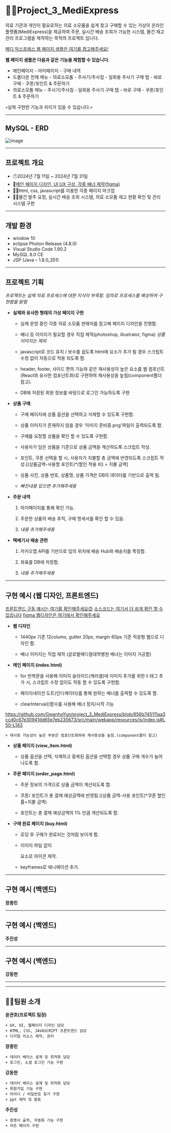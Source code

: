 # 👨‍⚕️Project_3_MediExpress

의료 기관과 개인이 필요로하는 의료 소모품을 쉽게 찾고 구매할 수 있는 가상의 온라인 플랫폼(MediExpress)을 제공하여
주문, 실시간 배송 조회가 가능한 시스템, 물건 재고 관리 프로그램을 제작하는 목적의 프로젝트 입니다.

[메디 익스프레스 웹 페이지 샘플은 여기를 참고해주세요!](https://gwanhoyun.github.io/mediExpress/)

**웹 페이지 샘플은 다음과 같은 기능을 체험할 수 있습니다.**

+ 메인페이지 - 마이페이지 - 구매 내역
+ 드롭다운 전체 메뉴 - 의료소모품 - 주사기/주사침 - 일회용 주사기 구매 탭 - 바로 구매 - 쿠폰/포인트 & 주문하기
+ 의료소모품 메뉴 - 주사기/주사침 - 일회용 주사기 구매 탭 - 바로 구매 - 쿠폰/포인트 & 주문하기
   
💀실제 구현한 기능과 차이가 있을 수 있습니다.💀

- - - - -
## MySQL - ERD
![image](https://github.com/user-attachments/assets/fe01994a-7316-41ca-8ac9-8ea245aa79cd)
- - - - -

## 프로젝트 개요

  + 🕐2024년 7월 11일 ~ 2024년 7월 31일
  + 🎨[메인 페이지 디자인, UI UX 구상, 각종 배너 제작(figma)](https://www.figma.com/proto/ABf8mOFiQsLmuNjab4TIw7/Untitled?node-id=0-1&t=uRDSQF3MbhAuHNfd-1)
  + 👨‍💻html, css, javascript를 이용한 각종 페이지 마크업
  + 👨‍💻물건 발주 요청, 실시간 배송 조회 시스템, 의료 소모품 재고 현황 확인 및 관리 시스템 구현
  
- - - - -
## 개발 환경

  + window 10
  + eclipse Photon Release (4.8.0)
  + Visual Studio Code 1.90.2
  + MySQL 8.0 CE
  + JSP (Java – 1.8.0_351)

- - - - -

## 프로젝트 기획

*프로젝트는 실제 의료 프로세스에 대한 지식이 부족함. 임의로 프로세스를 예상하여 구현함을 밝힘*

  + **실제와 유사한 형태의 가상 페이지 구현**
   
      + 실제 운영 중인 각종 의료 소모품 판매처를 참고해 페이지 디자인을 진행함.

      + 배너 등 이미지가 필요할 경우 직접 제작(photoshop, illustrator, figma) *상품 이미지는 제외*

      + javascript로 코드 유지 / 보수를 쉽도록 html에 요소가 추가 될 경우 스크립트 수정 없이 자동으로 적용 되도록 함.

      + header, footer, 사이드 편의 기능와 같은 재사용성이 높은 요소를 웹 컴포넌트(React와 유사한 컴포넌트화)로 구현하여 재사용성을 높힘(component폴더 참고).

      + DB에 저장된 회원 정보를 바탕으로 로그인 가능하도록 구현
   
  + **상품 구매**
   
      + 구매 페이지에 상품 옵션을 선택하고 삭제할 수 있도록 구현함.

      + 상품 이미지가 존재하지 않을 경우 '이미지 준비중.png'파일이 출력되도록 함.

      + 구매를 요청할 상품을 확인 할 수 있도록 구현함.

      + 사용자가 담은 상품을 기준으로 상품 금액을 계산하도록 스크립트 작성.

      + 포인트, 쿠폰 선택을 할 시, 사용자가 지불할 총 금액에 반영되도록 스크립트 작성.[(상품금액-사용할 포인트)*(할인 적용 비) = 지불 금액]

      + 상품 사진, 상품 번호, 상품명, 상품 가격은 DB의 데이터를 기반으로 출력 됨.

      + *빠진내용 있으면 추가해주세용*
      
  + **주문 내역**
   
      1. 마이페이지를 통해 확인 가능.

      2. 주문한 상품의 배송 추적, 구매 명세서를 확인 할 수 있음.

      3. *내용 추가해주세용*
      
  + **택배기사 배송 관련**
       
      1. 카카오맵 API를 기반으로 임의 위치에 배송 Hub와 배송지를 특정함.

      2. 좌표를 DB에 저장함.

      3. *내용 추가해주세용*

    
- - - - -

## 구현 예시 (웹 디자인, 프론트엔드)

[프론트엔드 구동 예시는 여기를 확인해주세요😊](https://gwanhoyun.github.io/mediExpress/)
[소스코드는 여기서 더 쉽게 확인 할 수 있습니다](https://github.com/GwanhoYun/mediExpress)
[figma 웹디자인은 여기에서 확인해주세요](https://www.figma.com/proto/ABf8mOFiQsLmuNjab4TIw7/Untitled?node-id=0-1&t=uRDSQF3MbhAuHNfd-1)

  + **웹 디자인**
  
    + 1440px 기준 12colums, gutter 20px, margin 60px 기준 적응형 웹으로 디자인 함.

    + 배너 이미지는 직접 제작 (글로벌메디컬대학병원 배너는 이미지 가공함)
    
  + **메인 페이지 (index.html)**

    + for 반복문을 사용해 이미지 슬라이드(캐러셀)에 이미지 추가를 위한 li 태그 추가 시, 스크립트 수정 없이도 작동 할 수 있도록 구현함.
    
    + 페이지네이션 도트(인디케이터)를 통해 원하는 배너를 출력할 수 있도록 함.

    + clearInterval()함수를 사용해 배너 정지/시작 기능

https://github.com/GwanhoYun/project_3_MediExpress/blob/856b745111aa3ccd0c67e30941dd65e7eb235673/src/main/webapp/resources/js/index.js#L50-L143

    + 재사용 가능성이 높은 부분은 컴포넌트화하여 재사용성을 높힘.(component폴더 참고)
   
  + **상품 페이지 (view_item.html)**

    + 상품 옵션을 선택, 삭제하고 중복된 옵션을 선택할 경우 상품 구매 개수가 늘어나도록 함.
   
  + **주문 페이지 (order_page.html)**

    + 주문 정보의 가격으로 상품 금액이 계산되도록 함.

    + 쿠폰/ 포인트가 총 결제 예상금액에 반영됨.((상품 금액-사용 포인트)*쿠폰 할인률=지불 금액)

    + 포인트는 총 결제 예상금액의 1% 만큼 계산되도록 함.

  + **구매 완료 페이지 (buy.html)**

    + 로딩 후 구매가 완료되는 것처럼 보이게 함.

    + 이미지 파일 없이 <div>요소로 아이콘 제작.

    + keyframes로 애니메이션 추가.

- - - - -
## 구현 예시 (백엔드)

**장종민** 

- - - - -
## 구현 예시 (백엔드)

**주진성** 


- - - - -
  ## 구현 예시 (백엔드)

**강동현** 


- - - - - 

- - - - -

## 🤸‍♂️팀원 소개

  **윤관호(프로젝트 팀장)**
  
    + UX, UI, 웹페이지 디자인 담당
    + HTML, CSS, JAVASCRIPT 프론트엔드 담당
    + 디지털 리소스 제작, 관리
      
  **장종민**
  
    + 데이터 베이스 설계 및 최적화 담당
    + 로그인, 소셜 로그인 기능 구현
      
  **강동현**
  
    + 데이터 베이스 설계 및 최적화 담당
    + 회원가입 기능 구현
    + 아이디 / 비밀번호 찾기 구현
    + ppt 제작 및 발표
 
  **주진성**
  
    + 증명서 출력, 자동화 기능 구현
    + 차트 페이지 구현
    
